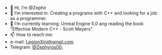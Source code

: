 - 👋 Hi, I’m @Zephir
- 👀 I’m interested in: Creating a programs with C++ and looking for a job as a programmer.
- 🌱 I’m currently learning: Unreal Engine 5.0 ang reading the book "Effective
Modern C++ - Scott Meyers".
- 📫 How to reach me:
- e-mail: LegionXini@gmail.com
- Telegram: [@Zephyros00](https://t.me/Zephyros00);

<!---
Zephir-9/Zephir-9 is a ✨ special ✨ repository because its `README.md` (this file) appears on your GitHub profile.
You can click the Preview link to take a look at your changes.
--->
